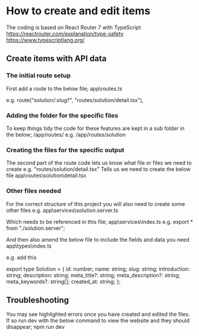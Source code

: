 # How to create and edit items
The coding is based on React Router 7 with TypeScript
https://reactrouter.com/explanation/type-safety 
https://www.typescriptlang.org/

## Create items with API data

### The initial route setup
First add a route to the below file;
app\routes.ts

e.g.
	route("solution/:slug?", "routes/solution/detail.tsx"),

### Adding the folder for the specific files
To keep things tidy the code for these features are kept in a sub folder in the below;
/app/routes/
e.g.
/app/routes/solution

### Creating the files for the specific output
The second part of the route code lets us know what file or files we need to create e.g.
"routes/solution/detail.tsx"
Tells us we need to create the below file
app\routes\solution\detail.tsx

### Other files needed
For the correct structure of this project you will also need to create some other files e.g.
app\services\solution.server.ts

Which needs to be referenced in this file;
app\services\index.ts
e.g.
export * from "./solution.server";

And then also amend the below file to include the fields and data you need
app\types\index.ts

e.g. add this 

export type Solution = {
	id: number;
	name: string;
	slug: string;
	introduction: string;
	description: string;
	meta_title?: string;
	meta_description?: string;
	meta_keywords?: string[];
	created_at: string;
};


## Troubleshooting
You may see highlighted errors once you have created and edited the files. If so run dev with the below command to view the website and they should disappear;
npm run dev